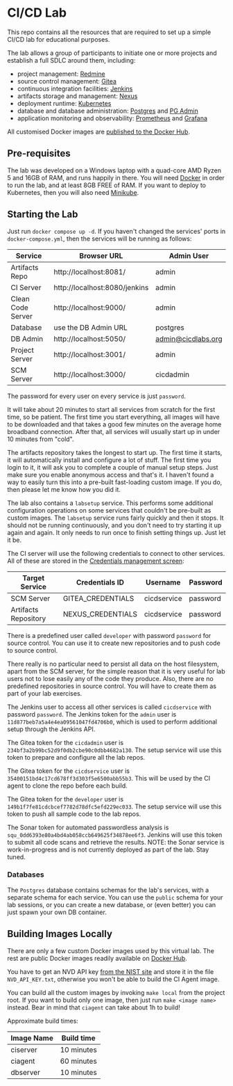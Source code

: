 # CI/CD Lab

This repo contains all the resources that are required to set up a simple CI/CD lab for educational purposes.

The lab allows a group of participants to initiate one or more projects and establish a full SDLC around them,
including:

- project management: [Redmine](https://redmine.org)
- source control management: [Gitea](https://github.com/go-gitea/gitea)
- continuous integration facilities: [Jenkins](https://jenkins.io)
- artifacts storage and management: [Nexus](https://www.sonatype.com/products/sonatype-nexus-repository)
- deployment runtime: [Kubernetes](https://kubernetes.io/)
- database and database administration: [Postgres](https://www.postgresql.org/) and [PG Admin](https://www.pgadmin.org/)
- application monitoring and observability: [Prometheus](https://prometheus.io/) and [Grafana](https://grafana.com/)

All customised Docker images are [published to the Docker Hub](https://hub.docker.com/search?q=mscata%2Fcicdlab).

## Pre-requisites

The lab was developed on a Windows laptop with a quad-core AMD Ryzen 5 and 16GB of RAM, and runs happily in there.
You will need [Docker](https://www.docker.io/) in order to run the lab, and at least 8GB FREE of RAM.
If you want to deploy to Kubernetes, then you will also need [Minikube](https://minikube.sigs.k8s.io/docs/).

## Starting the Lab

Just run `docker compose up -d`. If you haven't changed the services' ports in `docker-compose.yml`, then the services
will be running as follows:

| Service           | Browser URL                   | Admin User         |
|-------------------|-------------------------------|--------------------|
| Artifacts Repo    | http://localhost:8081/        | admin              |
| CI Server         | http://localhost:8080/jenkins | admin              |
| Clean Code Server | http://localhost:9000/        | admin              |
| Database          | use the DB Admin URL          | postgres           |
| DB Admin          | http://localhost:5050/        | admin@cicdlabs.org |
| Project Server    | http://localhost:3001/        | admin              |
| SCM Server        | http://localhost:3000/        | cicdadmin          |

The password for every user on every service is just `password`.

It will take about 20 minutes to start all services from scratch for the first time, so be patient. The first time
you start everything, all images will have to be downloaded and that takes a good few minutes on the average
home broadband connection. After that, all services will usually start up in under 10 minutes from "cold".

The artifacts repository takes the longest to start up. The first time it starts, it will automatically install
and configure a lot of stuff. The first time you login to it, it will ask you to complete a couple of manual
setup steps. Just make sure you enable anonymous access and that's it. I haven't found a way to easily turn this
into a pre-built fast-loading custom image. If you do, then please let me know how you did it.

The lab also contains a `labsetup` service. This performs some additional configuration operations on some
services that couldn't be pre-built as custom images. The `labsetup` service runs fairly quickly and then it stops.
It should not be running continuously, and you don't need to try starting it up again and again.
It only needs to run once to finish setting things up. Just let it be.

The CI server will use the following credentials to connect to other services. All of these are stored in the
[Credentials management screen](http://localhost:8080/jenkins/manage/credentials/):

| Target Service       | Credentials ID    | Username    | Password |
|----------------------|-------------------|-------------|----------|
| SCM Server           | GITEA_CREDENTIALS | cicdservice | password |
| Artifacts Repository | NEXUS_CREDENTIALS | cicdservice | password |

There is a predefined user called `developer` with password `password` for source control. You can use it to create new
repositories and to push code to source control.

There really is no particular need to persist all data on the host filesystem, apart from the SCM server, for the
simple reason that it is very useful for lab users not to lose easily any of the code they produce. Also, there are no
predefined repositories in source control. You will have to create them as part of your lab exercises.

The Jenkins user to access all other services is called `cicdservice` with password `password`.
The Jenkins token for the `admin` user is `11d877beb7a5a4e4ea09561047fd4706b0`, which is used to perform additional
setup
through the Jenkins API.

The Gitea token for the `cicdadmin` user is `234bf3a2b99bc52d9f0db2cbe90c0dbb4682a130`. The setup service will use
this token to prepare and configure all the lab repos.

The Gitea token for the `cicdservice` user is `35400151bd4c17cd678ff3d303f5e6500abb55b3`. This will be used by the
CI agent to clone the repo before each build.

The Gitea token for the `developer` user is `149b1f7fe81cdcbcef7782d78dfc5efd229ec033`. The setup service will use
this token to push all sample code to the lab repos.

The Sonar token for automated passwordless analysis is `squ_0dd6393e80a4bd4ab058ccb649625f34878ee6f3`. Jenkins will
use this token to submit all code scans and retrieve the results. NOTE: the Sonar service is work-in-progress and is
not currently deployed as part of the lab. Stay tuned.

### Databases

The `Postgres` database contains schemas for the lab's services, with a separate schema for each service.
You can use the `public` schema for your lab sessions, or you can create a new database, or (even better) you can
just spawn your own DB container.

## Building Images Locally

There are only a few custom Docker images used by this virtual lab. The rest are public Docker images readily
available on [Docker Hub](https://hub.docker.com/).

You have to get an NVD API key [from the NIST site](https://nvd.nist.gov/developers/request-an-api-key) and
store it in the file `NVD_API_KEY.txt`, otherwise you won't be able to build the CI Agent image.

You can build all the custom images by invoking `make local` from the project root. If you want to build only one
image, then just run `make <image name>` instead. Bear in mind that `ciagent` can take about 1h to build!

Approximate build times:

| Image Name | Build time |
|------------|------------|
| ciserver   | 10 minutes |
| ciagent    | 60 minutes |
| dbserver   | 10 minutes |
